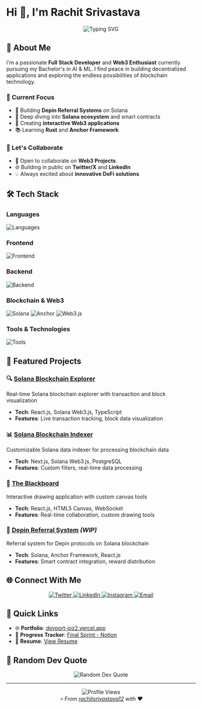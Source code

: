 # Hi 👋, I'm Rachit Srivastava

<div align="center">
  <img src="https://readme-typing-svg.herokuapp.com?font=Fira+Code&weight=500&size=28&duration=3000&pause=1000&color=2E86AB&center=true&vCenter=true&multiline=true&width=600&height=100&lines=Full+Stack+Developer;Web3+%26+Blockchain+Enthusiast;Building+the+Decentralized+Future" alt="Typing SVG" />
</div>

## 🚀 About Me

I'm a passionate **Full Stack Developer** and **Web3 Enthusiast** currently pursuing my Bachelor's in AI & ML. I find peace in building decentralized applications and exploring the endless possibilities of blockchain technology.

### 🎯 Current Focus
- 🔭 Building **Depin Referral Systems** on Solana
- 🌱 Deep diving into **Solana ecosystem** and smart contracts
- 🎨 Creating **interactive Web3 applications**
- 📚 Learning **Rust** and **Anchor Framework**

### 🤝 Let's Collaborate
- 👯 Open to collaborate on **Web3 Projects**
- 🌐 Building in public on **Twitter/X** and **LinkedIn**
- 💡 Always excited about **innovative DeFi solutions**


## 🛠️ Tech Stack

### **Languages**
<p align="left">
  <img src="https://skillicons.dev/icons?i=js,ts,rust,python,html,css,sql" alt="Languages" />
</p>

### **Frontend**
<p align="left">
  <img src="https://skillicons.dev/icons?i=react,nextjs,tailwind,html,css" alt="Frontend" />
</p>

### **Backend**
<p align="left">
  <img src="https://skillicons.dev/icons?i=nodejs,express,graphql,postgresql,mongodb,redis" alt="Backend" />
</p>

### **Blockchain & Web3**
<p align="left">
  <img src="https://img.shields.io/badge/Solana-9945FF?style=for-the-badge&logo=solana&logoColor=white" alt="Solana" />
  <img src="https://img.shields.io/badge/Anchor-FF6B6B?style=for-the-badge&logo=anchor&logoColor=white" alt="Anchor" />
  <img src="https://img.shields.io/badge/Web3.js-F16822?style=for-the-badge&logo=web3.js&logoColor=white" alt="Web3.js" />
</p>

### **Tools & Technologies**
<p align="left">
  <img src="https://skillicons.dev/icons?i=git,github,vercel,postman" alt="Tools" />
</p>

## 🌟 Featured Projects

### 🔍 [Solana Blockchain Explorer](https://solana-explorer-ten.vercel.app/)
Real-time Solana blockchain explorer with transaction and block visualization
- **Tech**: React.js, Solana Web3.js, TypeScript
- **Features**: Live transaction tracking, block data visualization

### 📊 [Solana Blockchain Indexer](https://solana-indexer-a7wc.vercel.app/)
Customizable Solana data indexer for processing blockchain data
- **Tech**: Next.js, Solana Web3.js, PostgreSQL
- **Features**: Custom filters, real-time data processing

### 🎨 [The Blackboard](https://whiteboard-taupe.vercel.app/)
Interactive drawing application with custom canvas tools
- **Tech**: React.js, HTML5 Canvas, WebSocket
- **Features**: Real-time collaboration, custom drawing tools

### 🔗 [Depin Referral System](https://solana-referral.vercel.app/) *(WIP)*
Referral system for Depin protocols on Solana blockchain
- **Tech**: Solana, Anchor Framework, React.js
- **Features**: Smart contract integration, reward distribution

## 🌐 Connect With Me

<div align="center">
  <a href="https://twitter.com/rachit_twts" target="_blank">
    <img src="https://img.shields.io/badge/Twitter-1DA1F2?style=for-the-badge&logo=twitter&logoColor=white" alt="Twitter" />
  </a>
  <a href="https://linkedin.com/in/rachit-dhh" target="_blank">
    <img src="https://img.shields.io/badge/LinkedIn-0077B5?style=for-the-badge&logo=linkedin&logoColor=white" alt="LinkedIn" />
  </a>
  <a href="https://instagram.com/rachit.dhh" target="_blank">
    <img src="https://img.shields.io/badge/Instagram-E4405F?style=for-the-badge&logo=instagram&logoColor=white" alt="Instagram" />
  </a>
  <a href="mailto:rachitsrivastava76@gmail.com">
    <img src="https://img.shields.io/badge/Email-D14836?style=for-the-badge&logo=gmail&logoColor=white" alt="Email" />
  </a>
</div>

## 🔗 Quick Links

- 🌐 **Portfolio**: [devport-joz2.vercel.app](https://devport-joz2.vercel.app/)
- 📝 **Progress Tracker**: [Final Sprint - Notion](https://www.notion.so/Final-Sprint-Unitl-I-get-a-job-1d2acd549a9d803b8e22d0fe7a75044e)
- 📄 **Resume**: [View Resume](https://drive.google.com/file/d/1zBwbXwSaSWd2hJkMn56d1lrFeKql9UfI/view?usp=sharing)

## 💭 Random Dev Quote

<div align="center">
  <img src="https://quotes-github-readme.vercel.app/api?type=horizontal&theme=tokyonight" alt="Random Dev Quote" />
</div>

---

<div align="center">
  <img src="https://komarev.com/ghpvc/?username=rachitsrivastava12&label=Profile%20views&color=2E86AB&style=flat" alt="Profile Views" />
</div>

<div align="center">
  <i>⭐️ From <a href="https://github.com/rachitsrivastava12">rachitsrivastava12</a> with ❤️</i>
</div>
